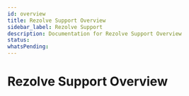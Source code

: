 ```yaml
---
id: overview
title: Rezolve Support Overview
sidebar_label: Rezolve Support
description: Documentation for Rezolve Support Overview
status: 
whatsPending: 
---
```


# Rezolve Support Overview

